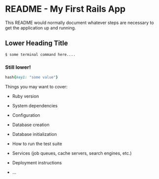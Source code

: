# README - My First Rails App

This README would normally document whatever steps are necessary to get the
application up and running.

## Lower Heading Title

```bash
$ some terminal command here....
```

### Still lower!

```ruby
hash{key1: "some value"}
```

Things you may want to cover:

* Ruby version

* System dependencies

* Configuration

* Database creation

* Database initialization

* How to run the test suite

* Services (job queues, cache servers, search engines, etc.)

* Deployment instructions

* ...



